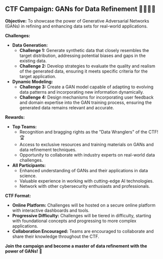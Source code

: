 ##  CTF Campaign: GANs for Data Refinement 🦹‍♀️🦹‍♂️ 

**Objective:**  To showcase the power of Generative Adversarial Networks (GANs) in refining and enhancing data sets for real-world applications. 

**Challenges:** 

* **Data Generation:**
    *  **Challenge 1:** Generate synthetic data that closely resembles the target distribution, addressing potential biases and gaps in the existing data.  
    *  **Challenge 2:**  Develop strategies to evaluate the quality and realism of the generated data, ensuring it meets specific criteria for the target application.
* **Dynamic Modeling:**
    * **Challenge 3:**  Create a GAN model capable of adapting to evolving data patterns and incorporating new information dynamically. 
    * **Challenge 4:**  Design mechanisms for incorporating user feedback and domain expertise into the GAN training process, ensuring the generated data remains relevant and accurate.

**Rewards:**  

* **Top Teams:**  
    *  Recognition and bragging rights as the "Data Wranglers" of the CTF! 🏆
    *  Access to exclusive resources and training materials on GANs and data refinement techniques.
    *  Opportunity to collaborate with industry experts on real-world data challenges.
* **All Participants:**
    *  Enhanced understanding of GANs and their applications in data science.
    *  Valuable experience in working with cutting-edge AI technologies.
    *  Network with other cybersecurity enthusiasts and professionals.

**CTF Format:**

*  **Online Platform:**  Challenges will be hosted on a secure online platform with interactive dashboards and tools.
*  **Progressive Difficulty:**  Challenges will be tiered in difficulty, starting with foundational concepts and progressing to more complex applications.
*   **Collaboration Encouraged:**  Teams are encouraged to collaborate and share their knowledge throughout the CTF.

**Join the campaign and become a master of data refinement with the power of GANs!** 🚀



